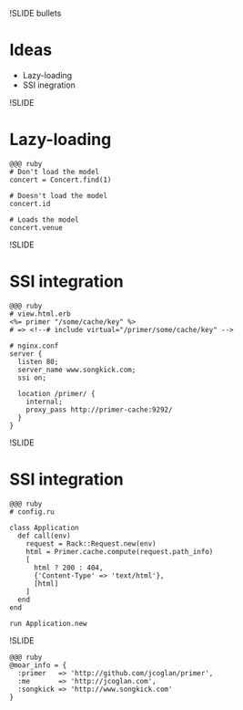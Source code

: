 !SLIDE bullets
# Ideas

* Lazy-loading
* SSI inegration


!SLIDE
# Lazy-loading

    @@@ ruby
    # Don't load the model
    concert = Concert.find(1)
    
    # Doesn't load the model
    concert.id
    
    # Loads the model
    concert.venue


!SLIDE
# SSI integration

    @@@ ruby
    # view.html.erb
    <%= primer "/some/cache/key" %>
    # => <!--# include virtual="/primer/some/cache/key" -->
    
    # nginx.conf
    server {
      listen 80;
      server_name www.songkick.com;
      ssi on;
      
      location /primer/ {
        internal;
        proxy_pass http://primer-cache:9292/
      }
    }


!SLIDE
# SSI integration

    @@@ ruby
    # config.ru
    
    class Application
      def call(env)
        request = Rack::Request.new(env)
        html = Primer.cache.compute(request.path_info)
        [
          html ? 200 : 404,
          {'Content-Type' => 'text/html'},
          [html]
        ]
      end
    end
    
    run Application.new


!SLIDE

    @@@ ruby
    @moar_info = {
      :primer   => 'http://github.com/jcoglan/primer',
      :me       => 'http://jcoglan.com',
      :songkick => 'http://www.songkick.com'
    }

